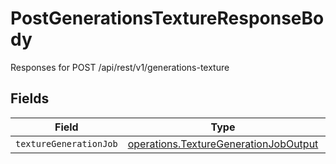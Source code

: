 # PostGenerationsTextureResponseBody

Responses for POST /api/rest/v1/generations-texture


## Fields

| Field                                                                                          | Type                                                                                           | Required                                                                                       | Description                                                                                    |
| ---------------------------------------------------------------------------------------------- | ---------------------------------------------------------------------------------------------- | ---------------------------------------------------------------------------------------------- | ---------------------------------------------------------------------------------------------- |
| `textureGenerationJob`                                                                         | [operations.TextureGenerationJobOutput](../../models/operations/texturegenerationjoboutput.md) | :heavy_minus_sign:                                                                             | N/A                                                                                            |